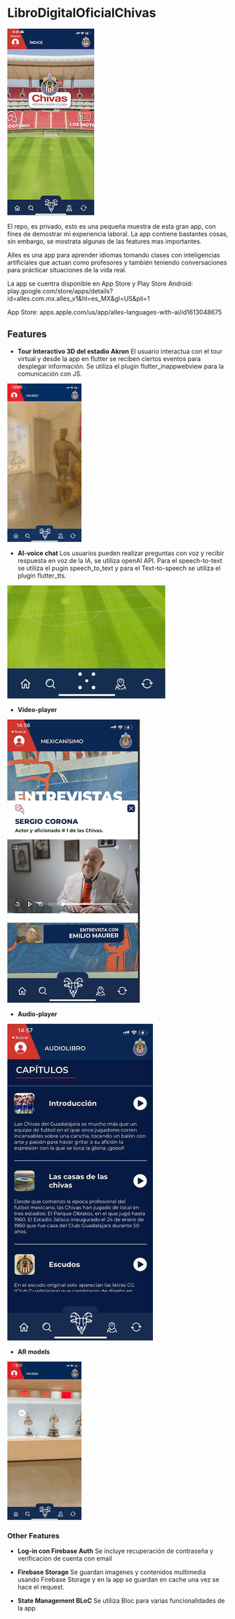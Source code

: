 # LibroDigitalOficialChivas
![AppInicioo](app_inicio.png)

El repo, es privado, esto es una pequeña muestra de esta gran app, con fines de demostrar mi experiencia laboral.
La app contiene bastantes cosas, sin embargo, se mostrata algunas de las features mas importantes.

Alles es una app para aprender idiomas tomando clases con inteligencias artificiales que actuan como profesores y también teniendo conversaciones para prácticar situaciones de la vida real.

La app se cuentra disponible en App Store y Play Store
Android:
play.google.com/store/apps/details?id=alles.com.mx.alles_v1&hl=es_MX&gl=US&pli=1

App Store:
apps.apple.com/us/app/alles-languages-with-ai/id1613048675

## Features
- **Tour Interactivo 3D del estadio Akron**
El usuario interactua con el tour virtual y desde la app en flutter se reciben ciertos eventos para desplegar información. Se utiliza el plugin flutter_inappwebview para la comunicación con JS.

![AppInteractive](interactive_3d.GIF)

- **AI-voice chat**
Los usuarios pueden realizar preguntas con voz y recibir respuesta en voz de la IA, se utiliza openAI API. Para el speech-to-text se utiliza el pugin speech_to_text y para el Text-to-speech se utiliza el plugin flutter_tts.

![AppInteractive](ai_chat.GIF)

- **Video-player**

![AppInteractive](entrevisa_sergio_corona.jpg)

- **Audio-player**

![AppInteractive](audio_player.JPG)

- **AR models**

![AppInteractive](ar_models.GIF)

### Other Features

- **Log-in con Firebase Auth**
Se incluye recuperación de contraseña y verificacion de cuenta con email

- **Firebase Storage**
Se guardan imagenes y contenidos multimedia usando Firebase Storage y en la app se guardan en cache una vez se hace el request.

- **State Management BLoC**
Se utiliza Bloc para varias funcionalidades de la app

